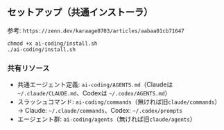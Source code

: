 ## セットアップ（共通インストーラ）
参考: `https://zenn.dev/karaage0703/articles/aabaa01cb71647`

```
chmod +x ai-coding/install.sh
./ai-coding/install.sh
```

### 共有リソース
- 共通エージェント定義: `ai-coding/AGENTS.md`（Claudeは `~/.claude/CLAUDE.md`、Codexは `~/.codex/AGENTS.md`）
- スラッシュコマンド: `ai-coding/commands`（無ければ旧`claude/commands`） → Claude: `~/.claude/commands`、Codex: `~/.codex/prompts`
- エージェント群: `ai-coding/agents`（無ければ旧`claude/agents`）